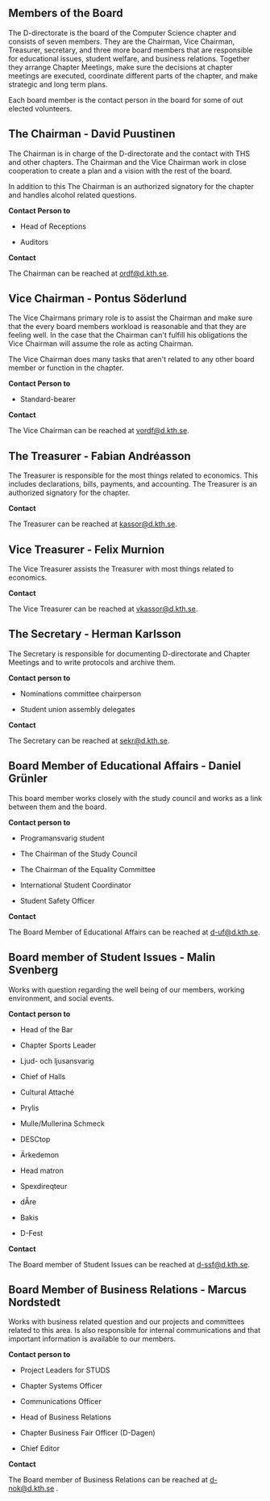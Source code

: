 Members of the Board
--------------

The D-directorate is the board of the Computer Science chapter and consists of seven members.
They are the Chairman, Vice Chairman, Treasurer, secretary, and three more board members that are responsible
for educational issues, student welfare, and business relations. Together they arrange Chapter Meetings, make sure
the decisions at chapter meetings are executed, coordinate different parts of the chapter, and make strategic and long term plans.

Each board member is the contact person in the board for some of out elected volunteers.

## The Chairman - David Puustinen

The Chairman is in charge of the D-directorate and the contact with THS and other chapters.
The Chairman and the Vice Chairman work in close cooperation to create a plan and a vision with the rest of the board.

In addition to this The Chairman is an authorized signatory for the chapter and handles alcohol related questions.

__Contact Person to__

* Head of Receptions

* Auditors

__Contact__

The Chairman can be reached at [ordf@d.kth.se](mailto:ordf@d.kth.se).

## Vice Chairman - Pontus Söderlund
The Vice Chairmans primary role is to assist the Chairman and make sure
that the every board members workload is reasonable and that they are feeling well.
In the case that the Chairman can't fulfill his obligations the Vice Chairman will
assume the role as acting Chairman.

The Vice Chairman does many tasks that aren't related to any other board member or function in the chapter.

__Contact Person to__

* Standard-bearer


__Contact__

The Vice Chairman can be reached at [vordf@d.kth.se](mailto:vordf@d.kth.se).

## The Treasurer - Fabian Andréasson

The Treasurer is responsible for the most things related to economics.
This includes declarations, bills, payments, and accounting. The Treasurer
is an authorized signatory for the chapter.

__Contact__

The Treasurer can be reached at [kassor@d.kth.se](mailto:kassor@d.kth.se).

## Vice Treasurer - Felix Murnion
The Vice Treasurer assists the Treasurer with most things related to economics.

__Contact__

The Vice Treasurer can be reached at [vkassor@d.kth.se](mailto:vkassor@d.kth.se).

## The Secretary - Herman Karlsson

The Secretary is responsible for documenting D-directorate and Chapter Meetings
and to write protocols and archive them.

__Contact person to__

* Nominations committee chairperson

* Student union assembly delegates


__Contact__

The Secretary can be reached at [sekr@d.kth.se](mailto:sekr@d.kth.se).

## Board Member of Educational Affairs - Daniel Grünler

This board member works closely with the study council and works as a
link between them and the board.

__Contact person to__

* Programansvarig student

* The Chairman of the Study Council

* The Chairman of the Equality Committee

* International Student Coordinator

* Student Safety Officer

__Contact__

The Board Member of Educational Affairs can be reached at [d-uf@d.kth.se](mailto:d-uf@d.kth.se).

## Board member of Student Issues - Malin Svenberg

Works with question regarding the well being of our members, working environment, and
social events.


__Contact person to__

* Head of the Bar

* Chapter Sports Leader

* Ljud- och ljusansvarig

* Chief of Halls

* Cultural Attaché

* Prylis

* Mulle/Mullerina Schmeck

* DESCtop

* Ärkedemon

* Head matron

* Spexdireqteur

* dÅre

* Bakis

* D-Fest


__Contact__

The Board member of Student Issues can be reached at [d-ssf@d.kth.se](mailto:d-ssf@d.kth.se).

## Board Member of Business Relations - Marcus Nordstedt

Works with business related question and our projects and committees related to this area.
Is also responsible for internal communications and that important information is available to our members.


__Contact person to__

* Project Leaders for STUDS

* Chapter Systems Officer

* Communications Officer

* Head of Business Relations

* Chapter Business Fair Officer (D-Dagen)

* Chief Editor

__Contact__

The Board member of Business Relations can be reached at [d-nok@d.kth.se](mailto:d-nok@d.kth.se)
.
